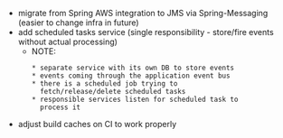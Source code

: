 - migrate from Spring AWS integration to JMS via Spring-Messaging (easier to change infra in future)
- add scheduled tasks service (single responsibility - store/fire events without actual processing)
    - NOTE:
      ```
      * separate service with its own DB to store events
      * events coming through the application event bus
      * there is a scheduled job trying to 
        fetch/release/delete scheduled tasks
      * responsible services listen for scheduled task to
        process it
      ```
- adjust build caches on CI to work properly
